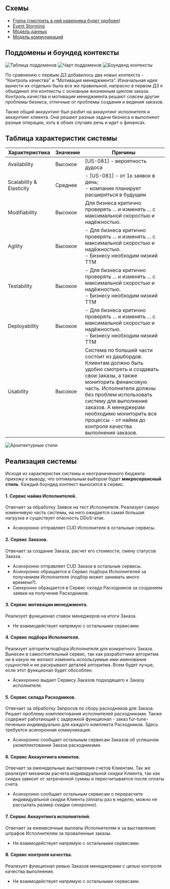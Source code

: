 ## Схемы
- [Figma (смотреть в ней наверняка будет удобнее)](https://www.figma.com/file/zeFPJA93FAmoOh0V0rUFVp/MCF)
- [Event Storming](ES.png)
- [Модель данных](DataModel.png)
- [Модель коммуникаций](CommunicationModel.png)


## Поддомены и боундед контексты
![Таблица поддоменов](SubdomainsTable.png)
![Чарт поддоменов](SubdomainsChart.png)
![Боунденд контексты](BoundedContexts.png)

По сравнению с первым ДЗ добавилось два новых контекста - “Контроль качества” и “Мотивация менеджмента”. 
Изначальная идея вынести их отдельно была все же правильной, напрасно в первом ДЗ я объединил эти контексты с основным жизненным циклом заказа. Контроль качества и мотивация менеджмента решают совсем другие проблемы бизнеса, отличные от проблемы создания и ведения заказов.

Также общий аккаунтинг был разбит на аккаунтинг исполнителя и аккаунтинг клиента. Они решают разные задачи бизнеса и выполняют разные операции, хоть в обоих случаях речь и идет о финансах.

## Таблица характеристик системы

|Характеристика|Значение|Причины|
|---|---|---|
|Availability|Высокое|[US-081] - вероятность дудоса|
|Scalability & Elasticity|Среднее|- [US-081] - от 1к заявок в день;<br>- компания планирует расширяться в будущем|
|Modifiability|Высокое|Для бизнеса критично проверять ... и изменять ... с максимальной скоростью и надёжностью.|
|Agility|Высокое|- Для бизнеса критично проверять ... и изменять ... с максимальной скоростью и надёжностью.<br>- Бизнесу необходим низкий ТТМ|
|Testability|Высокое|- Для бизнеса критично проверять ... и изменять ... с максимальной скоростью и надёжностью.<br>- Бизнесу необходим низкий ТТМ|
|Deployability|Высокое|- Для бизнеса критично проверять ... и изменять ... с максимальной скоростью и надёжностью.<br>- Бизнесу необходим низкий ТТМ|
|Usability|Высокое|Система по большей части состоит из дашбордов. Клиентам должно быть удобно смотреть и создавать свои заказы, а также мониторить финансовую часть. Исполнители должны без проблем использовать систему для выполнения заказов. А менеджерам необходимо мониторить все процессы - от найма до контроля качества выполнения заказов.|

![Архитектурные стили](ArchitectureStyles.png)

## Реализация системы
Исходя из характеристик системы и неограниченного бюджета прихожу к выводу, что оптимальным выбором будет **микросервисный стиль**.
Каждый боундед контекст выносится в сервис.

#### **1. Сервис найма Исполнителей.** 
Отвечает за обработку Заявок на тест Исполнителя. Реализует самую изменчивую часть системы, на него ожидается самая большая нагрузка и существует опасность DDoS-атак.
- Асинхронно отправляет CUD Исполнителя в остальные сервисы.

#### **2. Сервис Заказов.** 
Отвечает за создание Заказа, расчет его стоимости, смену статусов Заказа.
- Асинхронно отправляет CUD Заказа в остальные сервисы.
- Асинхронно обращается в Сервис подбора Исполнителей за получением Исполнителя (подбор может занимать много времени?).
- Синхронно обращается в Сервис склада Расходников за созданием заявки на получение Расходников.

#### **3. Сервис мотивации менеджмента.**
Реализует функционал ставок менеджеров на итоги Заказа.
- Не взаимодействует напрямую с остальными сервисами.

#### **4. Сервис подбора Исполнителя.** 
Реализует алгоритм подбора Исполнителя для конкретного Заказа. Вынесен в самостоятельный сервис, так как разработчики алгоритма ни в какую не желают изменить используемые ими именования сущностей и не раскрывают деталей алгоритма. Всем будет лучше, если этот функционал будет обособлен.
- Асинхронно выдает Сервису Заказов подходящего к Заказу исполнителя.

#### **5. Сервис склада Расходников.** 
Отвечает за обработку Запросов по сбору расходников для Заказа. Решает проблему комплектования исполнителей расходниками. Также содержит работающий с задержкой функционал - заказ fur-tune-печеньки индивидуально для каждого комплекта Расходников. Здесь требуется асинхронная коммуникация.
- Асинхронно сообщает остальным сервисам Заказов об успешном укомплектовании Заказа расходниками.

#### **6. Сервис Аккаунтинга клиентов.** 
Отвечает за еженедельные выставления счетов Клиентам. Так же реализует механизм расчета индивидуальной скидки Клиента, так как скидка зависит от затраченной суммы и пересчитывается после оплаты счета.
- Асинхронно сообщает остальным сервисам о перерасчете индивидуальной скидки Клиента (оплаты раз в неделю, можно не рассылать размер скидки синхронно).

#### **7. Сервис Аккаунтинга исполнителей.** 
Отвечает за ежемесячные выплаты Исполнителям и за выставление штрафов Исполнителям за проваленные заказы.
- Не взаимодействует напрямую с остальными сервисами.

#### **8. Сервис контроля качества.**
Реализует функционал ревью Заказов менеджерами с целью контроля качества выполнения.
- Не взаимодействует напрямую с остальными сервисами.



